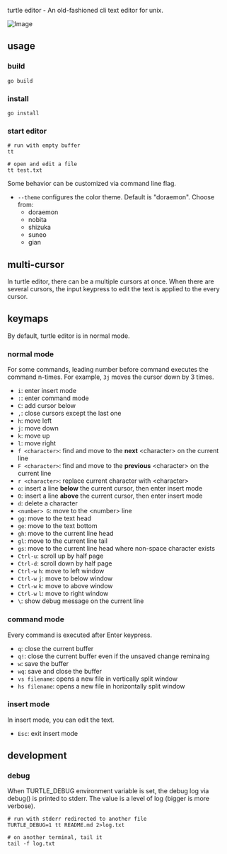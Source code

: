 turtle editor - An old-fashioned cli text editor for unix.

![Image](https://github.com/user-attachments/assets/84280ddc-f619-41ec-a348-3412bbefb21e)

## usage

### build

```shell
go build
```

### install

```shell
go install
```

### start editor

```shell
# run with empty buffer
tt

# open and edit a file
tt test.txt
```

Some behavior can be customized via command line flag.

* `--theme` configures the color theme. Default is "doraemon". Choose from:
  - doraemon
  - nobita
  - shizuka
  - suneo
  - gian

## multi-cursor

In turtle editor, there can be a multiple cursors at once.
When there are several cursors, the input keypress to edit the text is applied to the every cursor.

## keymaps

By default, turtle editor is in normal mode.

### normal mode

For some commands, leading number before command executes the command n-times.
For example, `3j` moves the cursor down by 3 times.

* `i`: enter insert mode
* `:`: enter command mode
* `C`: add cursor below
* `,`: close cursors except the last one
* `h`: move left
* `j`: move down
* `k`: move up
* `l`: move right
* `f <character>`: find and move to the **next** \<character\> on the current line
* `F <character>`: find and move to the **previous** \<character\> on the current line
* `r <character>`: replace current character with \<character\>
* `o`: insert a line **below** the current cursor, then enter insert mode
* `O`: insert a line **above** the current cursor, then enter insert mode
* `d`: delete a character
* `<number> G`: move to the \<number\> line
* `gg`: move to the text head
* `ge`: move to the text bottom
* `gh`: move to the current line head
* `gl`: move to the current line tail
* `gs`: move to the current line head where non-space character exists
* `Ctrl-u`: scroll up by half page
* `Ctrl-d`: scroll down by half page
* `Ctrl-w` `h`: move to left window
* `Ctrl-w` `j`: move to below window
* `Ctrl-w` `k`: move to above window
* `Ctrl-w` `l`: move to right window
* `\`: show debug message on the current line

### command mode

Every command is executed after Enter keypress.

* `q`: close the current buffer
* `q!`: close the current buffer even if the unsaved change reminaing
* `w`: save the buffer
* `wq`: save and close the buffer
* `vs filename`: opens a new file in vertically split window
* `hs filename`: opens a new file in horizontally split window

### insert mode

In insert mode, you can edit the text.

* `Esc`: exit insert mode

## development

### debug

When TURTLE_DEBUG environment variable is set, the debug log via debug() is printed to stderr.
The value is a level of log (bigger is more verbose).

```shell
# run with stderr redirected to another file
TURTLE_DEBUG=1 tt README.md 2>log.txt

# on another terminal, tail it
tail -f log.txt
```
